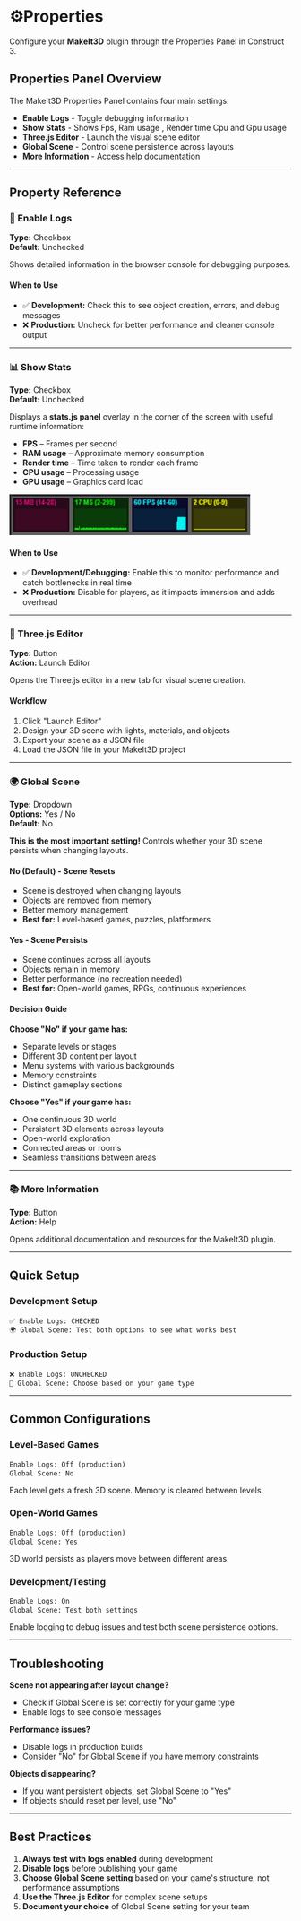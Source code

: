 # ⚙️Properties

Configure your **MakeIt3D** plugin through the Properties Panel in Construct 3.

## Properties Panel Overview

The MakeIt3D Properties Panel contains four main settings:

- **Enable Logs** - Toggle debugging information
- **Show Stats** - Shows Fps, Ram usage , Render time Cpu and Gpu usage
- **Three.js Editor** - Launch the visual scene editor
- **Global Scene** - Control scene persistence across layouts
- **More Information** - Access help documentation

---

## Property Reference

### 🐛 Enable Logs

**Type:** Checkbox  
**Default:** Unchecked

Shows detailed information in the browser console for debugging purposes.

#### When to Use
- ✅ **Development:** Check this to see object creation, errors, and debug messages
- ❌ **Production:** Uncheck for better performance and cleaner console output

---
### 📊 Show Stats

**Type:** Checkbox  
**Default:** Unchecked  

Displays a **stats.js panel** overlay in the corner of the screen with useful runtime information:  
- **FPS** – Frames per second  
- **RAM usage** – Approximate memory consumption  
- **Render time** – Time taken to render each frame  
- **CPU usage** – Processing usage  
- **GPU usage** – Graphics card load 
 
![alt text](../../static/img/stats.png)

#### When to Use
- ✅ **Development/Debugging:** Enable this to monitor performance and catch bottlenecks in real time  
- ❌ **Production:** Disable for players, as it impacts immersion and adds overhead  

---
### 🚀 Three.js Editor

**Type:** Button  
**Action:** Launch Editor

Opens the Three.js editor in a new tab for visual scene creation.

#### Workflow
1. Click "Launch Editor"
2. Design your 3D scene with lights, materials, and objects
3. Export your scene as a JSON file
4. Load the JSON file in your MakeIt3D project

---

### 🌍 Global Scene

**Type:** Dropdown  
**Options:** Yes / No  
**Default:** No

**This is the most important setting!** Controls whether your 3D scene persists when changing layouts.

#### No (Default) - Scene Resets
- Scene is destroyed when changing layouts
- Objects are removed from memory
- Better memory management
- **Best for:** Level-based games, puzzles, platformers

#### Yes - Scene Persists  
- Scene continues across all layouts
- Objects remain in memory
- Better performance (no recreation needed)
- **Best for:** Open-world games, RPGs, continuous experiences

#### Decision Guide

**Choose "No" if your game has:**
- Separate levels or stages
- Different 3D content per layout
- Menu systems with various backgrounds
- Memory constraints
- Distinct gameplay sections

**Choose "Yes" if your game has:**
- One continuous 3D world
- Persistent 3D elements across layouts
- Open-world exploration
- Connected areas or rooms
- Seamless transitions between areas

---

### 📚 More Information

**Type:** Button  
**Action:** Help

Opens additional documentation and resources for the MakeIt3D plugin.

---

## Quick Setup

### Development Setup
```
✅ Enable Logs: CHECKED
🌍 Global Scene: Test both options to see what works best
```

### Production Setup
```
❌ Enable Logs: UNCHECKED
🎯 Global Scene: Choose based on your game type
```

---

## Common Configurations

### Level-Based Games
```
Enable Logs: Off (production)
Global Scene: No
```
Each level gets a fresh 3D scene. Memory is cleared between levels.

### Open-World Games
```
Enable Logs: Off (production)  
Global Scene: Yes
```
3D world persists as players move between different areas.

### Development/Testing
```
Enable Logs: On
Global Scene: Test both settings
```
Enable logging to debug issues and test both scene persistence options.

---

## Troubleshooting

**Scene not appearing after layout change?**
- Check if Global Scene is set correctly for your game type
- Enable logs to see console messages

**Performance issues?**
- Disable logs in production builds
- Consider "No" for Global Scene if you have memory constraints

**Objects disappearing?**
- If you want persistent objects, set Global Scene to "Yes"
- If objects should reset per level, use "No"

---

## Best Practices

1. **Always test with logs enabled** during development
2. **Disable logs** before publishing your game
3. **Choose Global Scene setting** based on your game's structure, not performance assumptions
4. **Use the Three.js Editor** for complex scene setups
5. **Document your choice** of Global Scene setting for your team